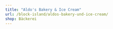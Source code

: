 ```yaml
---
title: "Aldo's Bakery & Ice Cream"
url: /block-island/aldos-bakery-und-ice-cream/
shop: Bäckerei
---
```

